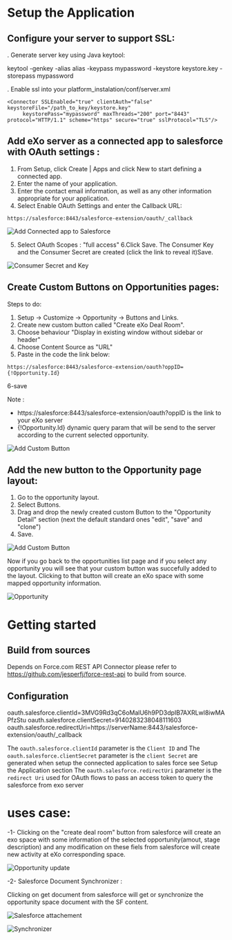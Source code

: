 Setup the Application
===============

Configure your server to support SSL:
-----------------------

. Generate server key using Java keytool:

keytool -genkey -alias alias -keypass mypassword -keystore keystore.key -storepass mypassword

. Enable ssl into your platform_instalation/conf/server.xml

```
<Connector SSLEnabled="true" clientAuth="false" keystoreFile="/path_to_key/keystore.key"
     keystorePass="mypassword" maxThreads="200" port="8443" protocol="HTTP/1.1" scheme="https" secure="true" sslProtocol="TLS"/>
```


Add eXo server as a connected app to salesforce with OAuth settings :
-----------------------

1. From Setup, click Create | Apps and click New to start defining a connected app.
2. Enter the name of your application.
3. Enter the contact email information, as well as any other information appropriate for your application.
4. Select Enable OAuth Settings and enter the Callback URL: 

```
https://salesforce:8443/salesforce-extension/oauth/_callback
```
![Add Connected app to Salesforce](https://raw.github.com/exo-addons/salesforce-integration/master/documentation/readme/oauth.png)

5. Select OAuth Scopes : "full access"
6.Click Save. The Consumer Key and the Consumer Secret are created (click the link to reveal it)Save.

![Consumer Secret and Key](https://raw.github.com/exo-addons/salesforce-integration/master/documentation/readme/key.png)

Create Custom Buttons on Opportunities pages:
-----------------------

Steps to do:

1. Setup -> Customize -> Opportunity -> Buttons and Links.
2. Create new custom button called "Create eXo Deal Room".
3. Choose behaviour "Display in existing window without sidebar or header" 
4. Choose Content Source as  "URL" 
5. Paste in the code the link below:

```
https://salesforce:8443/salesforce-extension/oauth?oppID={!Opportunity.Id}
```
6-save

Note : 
- https://salesforce:8443/salesforce-extension/oauth?oppID is the link to your eXo server
- {!Opportunity.Id} dynamic query param that will be send to the server according to the current selected opportunity.

![Add Custom Button](https://raw.github.com/exo-addons/salesforce-integration/master/documentation/readme/custom_button.png)

Add the new button to the Opportunity page layout:
-----------------------

1. Go to the opportunity layout.
2. Select Buttons.
3. Drag and drop the newly created custom Button to the "Opportunity Detail" section (next the default standard ones "edit", "save" and "clone")
4. Save.

![Add Custom Button](https://raw.github.com/exo-addons/salesforce-integration/master/documentation/readme/Opportunity_layout_edit.png)

Now if you go back to the opportunities list page and if you select any opportunity you will see that your custom button was succefully added to the layout.
Clicking to that button will create an eXo space with some mapped opportunity information.

![Opportunity](https://raw.github.com/exo-addons/salesforce-integration/master/documentation/readme/opp.png)

Getting started
===============


Build from sources
------------------
Depends on Force.com REST API Connector please refer to https://github.com/jesperfj/force-rest-api to build from source.


Configuration
-------------

oauth.salesforce.clientId=3MVG9Rd3qC6oMalU6h9PD3dpIB7AXRLwl8iwMAPfzStu
oauth.salesforce.clientSecret=9140283238048111603
oauth.salesforce.redirectUri=https://serverName:8443/salesforce-extension/oauth/_callback

The `oauth.salesforce.clientId` parameter is the `Client ID` and
The `oauth.salesforce.clientSecret` parameter is the `client Secret`
are generated when setup the connected application to sales force see Setup the Application section
The `oauth.salesforce.redirectUri` parameter is the `redirect Uri` used for OAuth flows to pass an access token to query the salesforce from exo server


uses case:
===============

-1- Clicking on the "create deal room" button from salesforce will create an exo space with some information of the selected opportunity(amout, stage description) and any modification on these fiels from salesforce will create new activity at eXo corresponding space.


![Opportunity update](https://raw.github.com/exo-addons/salesforce-integration/master/documentation/readme/update.png)

-2- Salesforce Document Synchronizer :

Clicking on get document from salesforce will get or synchronize the opportunity space document with the SF content.

![Salesforce attachement](https://raw.github.com/exo-addons/salesforce-integration/master/documentation/readme/opportunity_attachement.png)

![Synchronizer](https://raw.github.com/exo-addons/salesforce-integration/master/documentation/readme/content.png)

